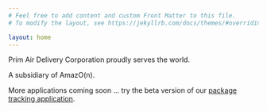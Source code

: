 ```yaml
---
# Feel free to add content and custom Front Matter to this file.
# To modify the layout, see https://jekyllrb.com/docs/themes/#overriding-theme-defaults

layout: home
---
```


Prim Air Delivery Corporation proudly serves the world.

A subsidiary of AmazO(n).

More applications coming soon ... try the beta version of our [package tracking application](https://app.primair.delivery/tracker).
